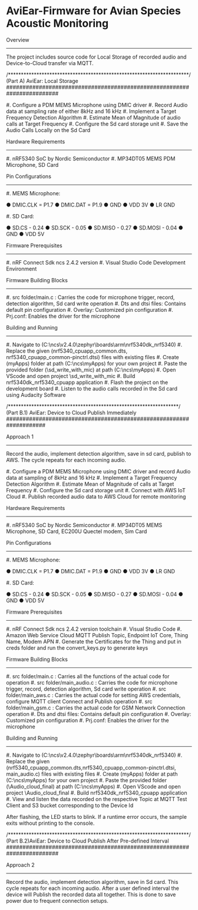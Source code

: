 # AviEar-Firmware for Avian Species Acoustic Monitoring

Overview
********
The project includes source code for Local Storage of recorded audio and Device-to-Cloud transfer via MQTT.

/**********************************************************************/
          (Part A) AviEar: Local Storage
########################################################################

#. Configure a PDM MEMS Microphone using DMIC driver 
#. Record Audio data at sampling rate of either 8kHz and 16 kHz
#. Implement a Target Frequency Detection Algorithm
#. Estimate Mean of Magnitude of audio calls at Target Frequency
#. Configure the Sd card storage unit
#. Save the Audio Calls Locally on the Sd Card

Hardware Requirements
*********************
#. nRF5340 SoC by Nordic Semiconductor
#. MP34DT05 MEMS PDM Microphone, SD Card

Pin Configurations 
*********************
#. MEMS Microphone:

● DMIC.CLK = P1.7
● DMIC.DAT = P1.9
● GND
● VDD 3V
● LR GND

#. SD Card:

● SD.CS - 0.24
● SD.SCK - 0.05
● SD.MISO - 0.27
● SD.MOSI - 0.04
● GND
● VDD 5V

Firmware Prerequisites
**********************
#. nRF Connect Sdk ncs 2.4.2 version 
#. Visual Studio Code Development Environment

Firmware Building Blocks
************************
#. src folder/main.c : Carries the code for microphone trigger, record, detection algorithm, Sd card write operation
#. Dts and dtsi files: Contains default pin configuration
#. Overlay: Customized pin configuration
#. Prj.conf: Enables the driver for the microphone

Building and Running
********************
#. Navigate to (C:\ncs\v2.4.0\zephyr\boards\arm\nrf5340dk_nrf5340)
#. Replace the given (nrf5340_cpuapp_common.dts, nrf5340_cpuapp_common-pinctrl.dtsi) files with existing files
#. Create (myApps) folder at path (C:\ncs\myApps) for your own project
#. Paste the provided folder (\sd_write_with_mic) at path (C:\ncs\myApps)
#. Open VScode and open project \sd_write_with_mic
#. Build nrf5340dk_nrf5340_cpuapp application
#. Flash the project on the development board
#. Listen to the audio calls recorded in the Sd card using Audacity Software

/******************************************************************/
     (Part B.1) AviEar: Device to Cloud Publish Immediately 
####################################################################

Approach 1
*************
Record the audio, implement detection algorithm, save in sd card, publish to AWS. The cycle repeats for each incoming audio.

#. Configure a PDM MEMS Microphone using DMIC driver and record Audio data at sampling of 8kHz and 16 kHz
#. Implement a Target Frequency Detection Algorithm
#. Estimate Mean of Magnitude of calls at Target Frequency
#. Configure the Sd card storage unit
#. Connect with AWS IoT Cloud
#. Publish recorded audio data to AWS Cloud for remote monitoring

Hardware Requirements
*********************
#. nRF5340 SoC by Nordic Semiconductor
#. MP34DT05 MEMS Microphone, SD Card, EC200U Quectel modem, Sim Card

Pin Configurations 
*********************
#. MEMS Microphone:

● DMIC.CLK = P1.7
● DMIC.DAT = P1.9
● GND
● VDD 3V
● LR GND

#. SD Card:

● SD.CS - 0.24
● SD.SCK - 0.05
● SD.MISO - 0.27
● SD.MOSI - 0.04
● GND
● VDD 5V

Firmware Prerequisites
**********************
#. nRF Connect Sdk ncs 2.4.2 version toolchain
#. Visual Studio Code
#. Amazon Web Service Cloud MQTT Publish Topic, Endpoint IoT Core, Thing Name, Modem APN
#. Generate the Certificates for the Thing and put in creds folder and run the convert_keys.py to generate keys


Firmware Building Blocks
************************
#. src folder/main.c : Carries all the functions of the actual code for operation
#. src folder/main_audio.c : Carries the code for microphone trigger, record, detection algorithm, Sd card write operation
#. src folder/main_aws.c : Carries the actual code for setting AWS credentials, configure MQTT client Connect and Publish operation
#. src folder/main_gsm.c : Carries the actual code for GSM Network Connection operation
#. Dts and dtsi files: Contains default pin configuration
#. Overlay: Customized pin configuration
#. Prj.conf: Enables the driver for the microphone

Building and Running
********************

#. Navigate to (C:\ncs\v2.4.0\zephyr\boards\arm\nrf5340dk_nrf5340)
#. Replace the given (nrf5340_cpuapp_common.dts,nrf5340_cpuapp_common-pinctrl.dtsi, main_audio.c) files with existing files
#. Create (myApps) folder at path (C:\ncs\myApps) for your own project
#. Paste the provided folder (\Audio_cloud_final) at path (C:\ncs\myApps)
#. Open VScode and open project \Audio_cloud_final
#. Build nrf5340dk_nrf5340_cpuapp application 
#. View and listen the data recorded on the respective Topic at MQTT Test Client and S3 bucket corresponding to the Device Id

After flashing, the LED starts to blink. If a runtime error occurs, the sample
exits without printing to the console.

/**********************************************************************/
  (Part B.2)AviEar: Device to Cloud Publish After Pre-defined Interval 
########################################################################

Approach 2
*************
Record the audio, implement detection algorithm, save in Sd card. This cycle repeats for each incoming audio.
After a user defined interval the device will Publish the recorded data all together. This is done to save power
due to frequent connection setups.
